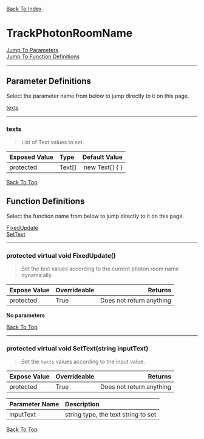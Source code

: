[Back To Index](../../../index.md)

# TrackPhotonRoomName

[Jump To Parameters](#parameter-definitions)<br/>
[Jump To Function Definitions](#functions-definitions)<br/>

--------------------------------------------------------
## Parameter Definitions<a name="parameter-definitions"></a>

Select the parameter name from below to jump directly to it on this page.

[texts](#parameter-texts)<br>

------------------
### texts<a name="parameter-texts"></a>

> List of Text values to set.

| Exposed Value | Type | Default Value |
|:---|:---|---:|
|protected |Text[]|new Text[] { }

[Back To Top](#)

## Function Definitions<a name="functions-definitions"></a>

Select the function name from below to jump directly to it on this page.

[FixedUpdate](#FixedUpdate)<br>
[SetText](#SetText)<br>

------------------
### protected virtual void FixedUpdate()<a name="FixedUpdate"></a>

>   Set the text values according to the current photon room name dynamically. 

| Expose Value | Overrideable | Returns |
|:---|:---|---:|
|protected|True|Does not return anything|

**No parameters**

[Back To Top](#)

------------------
### protected virtual void SetText(string inputText)<a name="SetText"></a>

>   Set the `texts` values according to the input value. 

| Expose Value | Overrideable | Returns |
|:---|:---|---:|
|protected|True|Does not return anything|

| Parameter Name | Description |
|:---|:---|
|inputText|string type, the text string to set|

[Back To Top](#)

